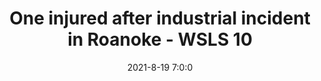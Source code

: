 ---
"title": "One injured after industrial incident in Roanoke - WSLS 10"
"date": "2021-8-19 7:0:0"
"feed_name": "GOOGLENEWSINDUSTRIAL"
"feed_website": "https://news.google.com/search?q=industrial%2Bincident&hl=en-US&gl=US&ceid=US:en"
"feed_rss": "https://news.google.com/rss/search?q=industrial%2Bincident&hl=en-US&gl=US&ceid=US:en"
"link": "https://www.wsls.com/news/local/2021/08/19/one-injured-after-industrial-incident-in-roanoke/"
"file": "_posts/2021-1-1-f6359bcbccb33fc8d3c2a1a20b33deca4f0e741b.md"
"accident": "1"
"drilling": "0"
---